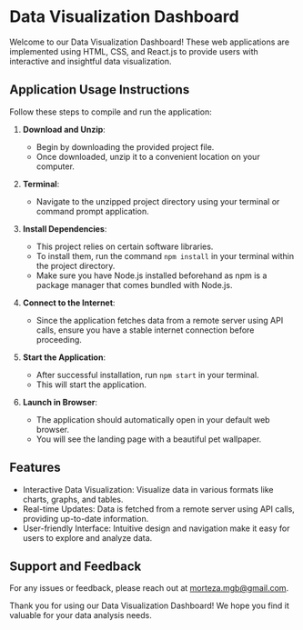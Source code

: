 # Data Visualization Dashboard

Welcome to our Data Visualization Dashboard! These web applications are implemented using HTML, CSS, and React.js to provide users with interactive and insightful data visualization.

## Application Usage Instructions

Follow these steps to compile and run the application:

1. **Download and Unzip**: 
   - Begin by downloading the provided project file.
   - Once downloaded, unzip it to a convenient location on your computer.

2. **Terminal**: 
   - Navigate to the unzipped project directory using your terminal or command prompt application.

3. **Install Dependencies**: 
   - This project relies on certain software libraries. 
   - To install them, run the command `npm install` in your terminal within the project directory. 
   - Make sure you have Node.js installed beforehand as npm is a package manager that comes bundled with Node.js.

4. **Connect to the Internet**: 
   - Since the application fetches data from a remote server using API calls, ensure you have a stable internet connection before proceeding.

5. **Start the Application**:  
   - After successful installation, run `npm start` in your terminal. 
   - This will start the application.

6. **Launch in Browser**: 
   - The application should automatically open in your default web browser.
   - You will see the landing page with a beautiful pet wallpaper.

## Features

- Interactive Data Visualization: Visualize data in various formats like charts, graphs, and tables.
- Real-time Updates: Data is fetched from a remote server using API calls, providing up-to-date information.
- User-friendly Interface: Intuitive design and navigation make it easy for users to explore and analyze data.

## Support and Feedback

For any issues or feedback, please reach out at [morteza.mgb@gmail.com](mailto:morteza.mgb@gmail.com).

Thank you for using our Data Visualization Dashboard! We hope you find it valuable for your data analysis needs.
